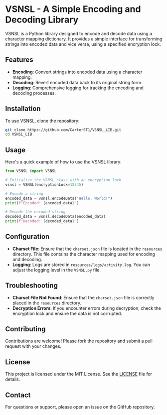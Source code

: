 # VSNSL - A Simple Encoding and Decoding Library

VSNSL is a Python library designed to encode and decode data using a character mapping dictionary. It provides a simple interface for transforming strings into encoded data and vice versa, using a specified encryption lock.

## Features

- **Encoding**: Convert strings into encoded data using a character mapping.
- **Decoding**: Revert encoded data back to its original string form.
- **Logging**: Comprehensive logging for tracking the encoding and decoding processes.

## Installation

To use VSNSL, clone the repository:

```bash
git clone https://github.com/CarterST1/VSNSL_LIB.git
cd VSNSL_LIB
```

## Usage

Here's a quick example of how to use the VSNSL library:

```python
from VSNSL import VSNSL

# Initialize the VSNSL class with an encryption lock
vsnsl = VSNSL(encryptionLock=12345)

# Encode a string
encoded_data = vsnsl.encodeData("Hello, World!")
print(f"Encoded: {encoded_data}")

# Decode the encoded string
decoded_data = vsnsl.decodeData(encoded_data)
print(f"Decoded: {decoded_data}")
```

## Configuration

- **Charset File**: Ensure that the `charset.json` file is located in the `resources` directory. This file contains the character mapping used for encoding and decoding.
- **Logging**: Logs are stored in `resources/logs/activity.log`. You can adjust the logging level in the `VSNSL.py` file.

## Troubleshooting

- **Charset File Not Found**: Ensure that the `charset.json` file is correctly placed in the `resources` directory.
- **Decryption Errors**: If you encounter errors during decryption, check the encryption lock and ensure the data is not corrupted.

## Contributing

Contributions are welcome! Please fork the repository and submit a pull request with your changes.

## License

This project is licensed under the MIT License. See the [LICENSE](LICENSE) file for details.

## Contact

For questions or support, please open an issue on the GitHub repository.